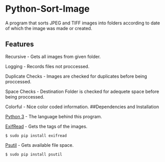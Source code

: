 # Python-Sort-Image
A program that sorts JPEG and TIFF images into folders according to date of which the image was made or created.

## Features

Recursive - Gets all images from given folder.

Logging - Records files not proccessed.

Duplicate Checks - Images are checked for duplicates before being proccessed.

Space Checks - Destination Folder is checked for adequete space before being proccessed.

Colorful - Nice color coded information.
##Dependencies and Installation

[Python 3](https://www.python.org/downloads) - The language behind this program.


[ExifRead](https://pypi.python.org/pypi/ExifRead) - Gets the tags of the images.

```
$ sudo pip install exifread
```

[Psutil](https://pypi.python.org/pypi/psutil) - Gets available file space.

```
$ sudo pip install psutil
```

